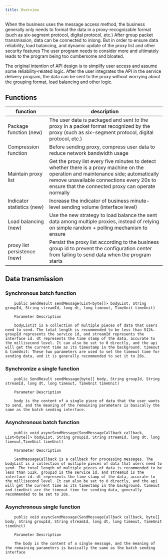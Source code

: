 ```yaml
---
title: Overview
---
```

When the business uses the message access method, the business generally only needs to format the data in a proxy-recognizable format (such as six-segment protocol, digital protocol, etc.)
After group packet transmission, data can be connected to inlong. But in order to ensure data reliability, load balancing, and dynamic update of the proxy list and other security features
The user program needs to consider more and ultimately leads to the program being too cumbersome and bloated.

The original intention of API design is to simplify user access and assume some reliability-related logic. After the user integrates the API in the service delivery program, the data can be sent to the proxy without worrying about the grouping format, load balancing and other logic.

## Functions

|  function   | description  |
|  ----  | ----  |
| Package function (new)  | The user data is packaged and sent to the proxy in a packet format recognized by the proxy (such as six-segment protocol, digital protocol, etc.)|
| Compression function| Before sending proxy, compress user data to reduce network bandwidth usage|
| Maintain proxy list| Get the proxy list every five minutes to detect whether there is a proxy machine on the operation and maintenance side; automatically remove unavailable connections every 20s to ensure that the connected proxy can operate normally |
| Indicator statistics (new)| Increase the indicator of business minute-level sending volume (interface level)|
| Load balancing (new)| Use the new strategy to load balance the sent data among multiple proxies, instead of relying on simple random + polling mechanism to ensure|
| proxy list persistence (new)| Persist the proxy list according to the business group id to prevent the configuration center from failing to send data when the program starts


## Data transmission

### Synchronous batch function
```
    public SendResult sendMessage(List<byte[]> bodyList, String groupId, String streamId, long dt, long timeout, TimeUnit timeUnit)

    Parameter Description

    bodyListIt is a collection of multiple pieces of data that users need to send. The total length is recommended to be less than 512k. groupId represents the service id, and streamId represents the interface id. dt represents the time stamp of the data, accurate to the millisecond level. It can also be set to 0 directly, and the api will get the current time as its timestamp in the background. timeout & timeUnit: These two parameters are used to set the timeout time for sending data, and it is generally recommended to set it to 20s.
```

### Synchronize a single function
```
    public SendResult sendMessage(byte[] body, String groupId, String streamId, long dt, long timeout, TimeUnit timeUnit)

    Parameter Description

    body is the content of a single piece of data that the user wants to send, and the meaning of the remaining parameters is basically the same as the batch sending interface.
```

### Asynchronous batch function
```
    public void asyncSendMessage(SendMessageCallback callback, List<byte[]> bodyList, String groupId, String streamId, long dt, long timeout,TimeUnit timeUnit)

    Parameter Description

    SendMessageCallback is a callback for processing messages. The bodyList is a collection of multiple pieces of data that users need to send. The total length of multiple pieces of data is recommended to be less than 512k. groupId is the service id, and streamId is the interface id. dt represents the time stamp of the data, accurate to the millisecond level. It can also be set to 0 directly, and the api will get the current time as its timestamp in the background. timeout and timeUnit are the timeout time for sending data, generally recommended to be set to 20s.
```

### Asynchronous single function
```
    public void asyncSendMessage(SendMessageCallback callback, byte[] body, String groupId, String streamId, long dt, long timeout, TimeUnit timeUnit)

    Parameter Description

    The body is the content of a single message, and the meaning of the remaining parameters is basically the same as the batch sending interface
```